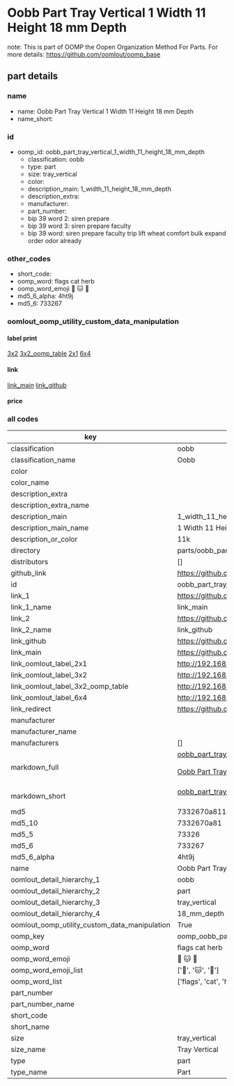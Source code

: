 # Oobb Part Tray Vertical 1 Width 11 Height 18 mm Depth  

note: This is part of OOMP the Oopen Organization Method For Parts. For more details: https://github.com/oomlout/oomp_base

##  part details
  







### name
* name: Oobb Part Tray Vertical 1 Width 11 Height 18 mm Depth
* name_short: 
### id
* oomp_id: oobb_part_tray_vertical_1_width_11_height_18_mm_depth
  * classification: oobb
  * type: part
  * size: tray_vertical
  * color: 
  * description_main: 1_width_11_height_18_mm_depth
  * description_extra: 
  * manufacturer: 
  * part_number: 
  * bip 39 word 2: siren prepare
  * bip 39 word 3: siren prepare faculty
  * bip 39 word: siren prepare faculty trip lift wheat comfort bulk expand order odor already

### other_codes
* short_code: 
* oomp_word: flags cat herb
* oomp_word_emoji :flags: :cat: :herb:
* md5_6_alpha: 4ht9j
* md5_6: 733267






### oomlout_oomp_utility_custom_data_manipulation
#### label print
[3x2](http://192.168.1.245:1112/?label=oomp%204ht9j)
[3x2_oomp_table](http://192.168.1.108:1112/?label=oomp%204ht9j)
[2x1](http://192.168.1.242:1112/?label=oomp%204ht9j)
[6x4](http://192.168.1.55:1112/?label=oomp%204ht9j)    

#### link

[link_main](https://github.com/oomlout/oomlout_oomp_version_1_messy/tree/main/parts/oobb_part_tray_vertical_1_width_11_height_18_mm_depth) [link_github](https://github.com/oomlout/oomlout_oomp_version_1_messy/tree/main/parts/oobb_part_tray_vertical_1_width_11_height_18_mm_depth)                             

#### price







### all codes 
| key | value |  
| --- | --- |  
| classification | oobb |  
| classification_name | Oobb |  
| color |  |  
| color_name |  |  
| description_extra |  |  
| description_extra_name |  |  
| description_main | 1_width_11_height_18_mm_depth |  
| description_main_name | 1 Width 11 Height 18 mm Depth |  
| description_or_color | 11k |  
| directory | parts/oobb_part_tray_vertical_1_width_11_height_18_mm_depth |  
| distributors | [] |  
| github_link | https://github.com/oomlout/oomlout_oomp_part_src/tree/main/parts/oobb_part_tray_vertical_1_width_11_height_18_mm_depth |  
| id | oobb_part_tray_vertical_1_width_11_height_18_mm_depth |  
| link_1 | https://github.com/oomlout/oomlout_oomp_version_1_messy/tree/main/parts/oobb_part_tray_vertical_1_width_11_height_18_mm_depth |  
| link_1_name | link_main |  
| link_2 | https://github.com/oomlout/oomlout_oomp_version_1_messy/tree/main/parts/oobb_part_tray_vertical_1_width_11_height_18_mm_depth |  
| link_2_name | link_github |  
| link_github | https://github.com/oomlout/oomlout_oomp_version_1_messy/tree/main/parts/oobb_part_tray_vertical_1_width_11_height_18_mm_depth |  
| link_main | https://github.com/oomlout/oomlout_oomp_version_1_messy/tree/main/parts/oobb_part_tray_vertical_1_width_11_height_18_mm_depth |  
| link_oomlout_label_2x1 | http://192.168.1.242:1112/?label=oomp%204ht9j |  
| link_oomlout_label_3x2 | http://192.168.1.245:1112/?label=oomp%204ht9j |  
| link_oomlout_label_3x2_oomp_table | http://192.168.1.108:1112/?label=oomp%204ht9j |  
| link_oomlout_label_6x4 | http://192.168.1.55:1112/?label=oomp%204ht9j |  
| link_redirect | https://github.com/oomlout/oomlout_oomp_version_1_messy/tree/main/parts/oobb_part_tray_vertical_1_width_11_height_18_mm_depth |  
| manufacturer |  |  
| manufacturer_name |  |  
| manufacturers | [] |  
| markdown_full | [oobb_part_tray_vertical_1_width_11_height_18_mm_depth](none)<br>[](none)<br>[Oobb Part Tray Vertical 1 Width 11 Height 18 Mm Depth](none)<br><br> |  
| markdown_short | [oobb_part_tray_vertical_1_width_11_height_18_mm_depth](none)<br><br> |  
| md5 | 7332670a811e05c7e7c0be8ca36a7e4b |  
| md5_10 | 7332670a81 |  
| md5_5 | 73326 |  
| md5_6 | 733267 |  
| md5_6_alpha | 4ht9j |  
| name | Oobb Part Tray Vertical 1 Width 11 Height 18 mm Depth |  
| oomlout_detail_hierarchy_1 | oobb |  
| oomlout_detail_hierarchy_2 | part |  
| oomlout_detail_hierarchy_3 | tray_vertical |  
| oomlout_detail_hierarchy_4 | 18_mm_depth |  
| oomlout_oomp_utility_custom_data_manipulation | True |  
| oomp_key | oomp_oobb_part_tray_vertical_1_width_11_height_18_mm_depth |  
| oomp_word | flags cat herb |  
| oomp_word_emoji | :flags: :cat: :herb: |  
| oomp_word_emoji_list | [':flags:', ':cat:', ':herb:'] |  
| oomp_word_list | ['flags', 'cat', 'herb'] |  
| part_number |  |  
| part_number_name |  |  
| short_code |  |  
| short_name |  |  
| size | tray_vertical |  
| size_name | Tray Vertical |  
| type | part |  
| type_name | Part |  
